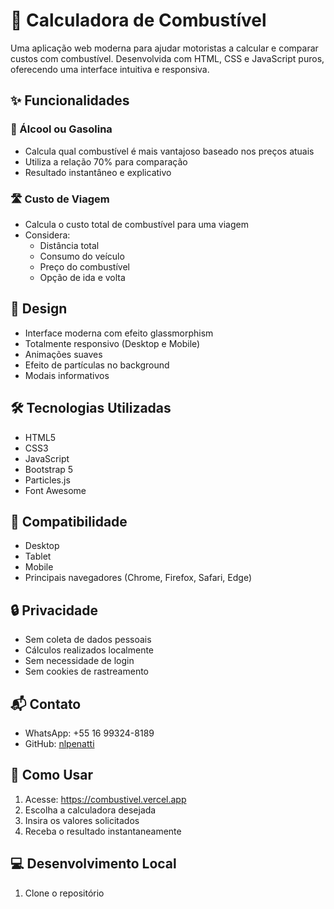 # 🚗 Calculadora de Combustível

Uma aplicação web moderna para ajudar motoristas a calcular e comparar custos com combustível. Desenvolvida com HTML, CSS e JavaScript puros, oferecendo uma interface intuitiva e responsiva.

## ✨ Funcionalidades

### 🔄 Álcool ou Gasolina
- Calcula qual combustível é mais vantajoso baseado nos preços atuais
- Utiliza a relação 70% para comparação
- Resultado instantâneo e explicativo

### 🛣️ Custo de Viagem
- Calcula o custo total de combustível para uma viagem
- Considera:
  - Distância total
  - Consumo do veículo
  - Preço do combustível
  - Opção de ida e volta

## 🎨 Design
- Interface moderna com efeito glassmorphism
- Totalmente responsivo (Desktop e Mobile)
- Animações suaves
- Efeito de partículas no background
- Modais informativos

## 🛠️ Tecnologias Utilizadas
- HTML5
- CSS3
- JavaScript
- Bootstrap 5
- Particles.js
- Font Awesome

## 📱 Compatibilidade
- Desktop
- Tablet
- Mobile
- Principais navegadores (Chrome, Firefox, Safari, Edge)

## 🔒 Privacidade
- Sem coleta de dados pessoais
- Cálculos realizados localmente
- Sem necessidade de login
- Sem cookies de rastreamento

## 📬 Contato
- WhatsApp: +55 16 99324-8189
- GitHub: [nlpenatti](https://github.com/nlpenatti)

## 🚀 Como Usar
1. Acesse: https://combustivel.vercel.app
2. Escolha a calculadora desejada
3. Insira os valores solicitados
4. Receba o resultado instantaneamente

## 💻 Desenvolvimento Local
1. Clone o repositório 